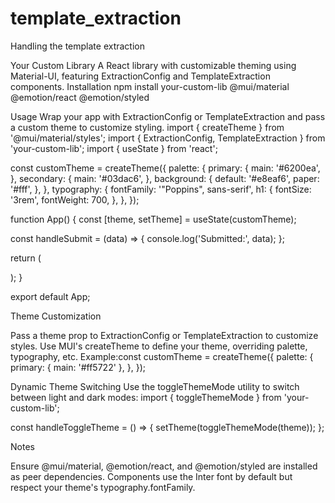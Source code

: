 # template_extraction
Handling the template extraction

Your Custom Library
A React library with customizable theming using Material-UI, featuring ExtractionConfig and TemplateExtraction components.
Installation
npm install your-custom-lib @mui/material @emotion/react @emotion/styled

Usage
Wrap your app with ExtractionConfig or TemplateExtraction and pass a custom theme to customize styling.
import { createTheme } from '@mui/material/styles';
import { ExtractionConfig, TemplateExtraction } from 'your-custom-lib';
import { useState } from 'react';

const customTheme = createTheme({
  palette: {
    primary: {
      main: '#6200ea',
    },
    secondary: {
      main: '#03dac6',
    },
    background: {
      default: '#e8eaf6',
      paper: '#fff',
    },
  },
  typography: {
    fontFamily: '"Poppins", sans-serif',
    h1: {
      fontSize: '3rem',
      fontWeight: 700,
    },
  },
});

function App() {
  const [theme, setTheme] = useState(customTheme);

  const handleSubmit = (data) => {
    console.log('Submitted:', data);
  };

  return (
    <div>
      <ExtractionConfig theme={theme} onSubmit={handleSubmit} />
      <TemplateExtraction theme={theme} onSubmit={handleSubmit} />
    </div>
  );
}

export default App;

Theme Customization

Pass a theme prop to ExtractionConfig or TemplateExtraction to customize styles.
Use MUI's createTheme to define your theme, overriding palette, typography, etc.
Example:const customTheme = createTheme({
  palette: {
    primary: { main: '#ff5722' },
  },
});



Dynamic Theme Switching
Use the toggleThemeMode utility to switch between light and dark modes:
import { toggleThemeMode } from 'your-custom-lib';

const handleToggleTheme = () => {
  setTheme(toggleThemeMode(theme));
};

Notes

Ensure @mui/material, @emotion/react, and @emotion/styled are installed as peer dependencies.
Components use the Inter font by default but respect your theme's typography.fontFamily.

